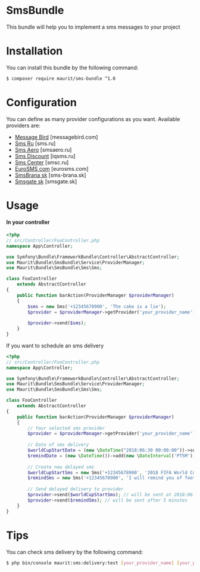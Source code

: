 # SmsBundle

This bundle will help you to implement a sms messages to your project

# Installation 

You can install this bundle by the following command: 

``` bash
$ composer require maurit/sms-bundle ^1.0
```

# Configuration

You can define as many provider configurations as you want. Available providers are:
 
 * [Message Bird](src/Resources/docs/providers/message_bird.md) [messagebird.com]
 * [Sms Ru](src/Resources/docs/providers/sms_ru.md) [sms.ru]
 * [Sms Aero](src/Resources/docs/providers/sms_aero.md) [smsaero.ru]
 * [Sms Discount](src/Resources/docs/providers/sms_discount.md) [iqsms.ru]
 * [Sms Center](src/Resources/docs/providers/sms_center.md) [smsc.ru]
 * [EuroSMS com](src/Resources/docs/providers/eurosms_com.md) [eurosms.com]
 * [SmsBrana sk](src/Resources/docs/providers/sms_brana_sk.md) [sms-brana.sk]
* [Smsgate sk](src/Resources/docs/providers/smsgate_sk.md) [smsgate.sk]

# Usage

#### In your controller

```php
<?php
// src/Controller/FooController.php
namespace App\Controller;

use Symfony\Bundle\FrameworkBundle\Controller\AbstractController;
use Maurit\Bundle\SmsBundle\Service\ProviderManager;
use Maurit\Bundle\SmsBundle\Sms\Sms;

class FooController
    extends AbstractController
{
    public function barAction(ProviderManager $providerManager)
    {
        $sms = new Sms('+12345678900', 'The cake is a lie');
        $provider = $providerManager->getProvider('your_provider_name');
        
        $provider->send($sms);
    }
}
```

If you want to schedule an sms delivery

```php
<?php
// src/Controller/FooController.php
namespace App\Controller;

use Symfony\Bundle\FrameworkBundle\Controller\AbstractController;
use Maurit\Bundle\SmsBundle\Service\ProviderManager;
use Maurit\Bundle\SmsBundle\Sms\Sms;

class FooController
    extends AbstractController
{
    public function barAction(ProviderManager $providerManager)
    {
        // Your selected sms provider
        $provider = $providerManager->getProvider('your_provider_name');
        
        // Date of sms delivery
        $worldCupStartDate = (new \DateTime("2018:06:30 00:00:00"))->setTimezone(new \DateTimeZone('Europe/London'));
        $remindDate = (new \DateTime())->add(new \DateInterval('PT5M'));
        
        // Create new delayed sms
        $worldCupStartSms = new Sms('+12345678900', '2018 FIFA World Cup started!', $worldCupStartDate);
        $remindSms = new Sms('+12345678900', 'I will remind you of football', $remindDate);
        
        // Send delayed delivery to provider
        $provider->send($worldCupStartSms); // will be sent at 2018:06:30 00:00:00
        $provider->send($remindSms); // will be sent after 5 minutes
    }
}
```

# Tips

You can check sms delivery by the following command:
``` bash
$ php bin/console maurit:sms:delivery:test [your_provider_name] [your_phone_number] [your_message_text]
```